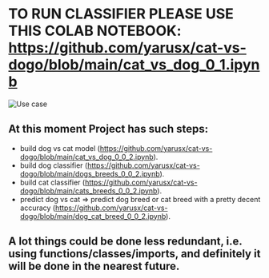 # TO RUN CLASSIFIER PLEASE USE THIS COLAB NOTEBOOK: https://github.com/yarusx/cat-vs-dogo/blob/main/cat_vs_dog_0_1.ipynb

![Use case](https://github.com/yarusx/cat-vs-dogo/raw/main/dvc_usecase.png)

## At this moment Project has such steps:
* build dog vs cat model (https://github.com/yarusx/cat-vs-dogo/blob/main/cat_vs_dog_0_0_2.ipynb).
* build dog classifier (https://github.com/yarusx/cat-vs-dogo/blob/main/dogs_breeds_0_0_2.ipynb).
* build cat classifier (https://github.com/yarusx/cat-vs-dogo/blob/main/cats_breeds_0_0_2.ipynb).
* predict dog vs cat => predict dog breed or cat breed with a pretty decent accuracy (https://github.com/yarusx/cat-vs-dogo/blob/main/dog_cat_breed_0_0_2.ipynb).

## A lot things could be done less redundant, i.e. using functions/classes/imports, and definitely it will be done in the nearest future.
